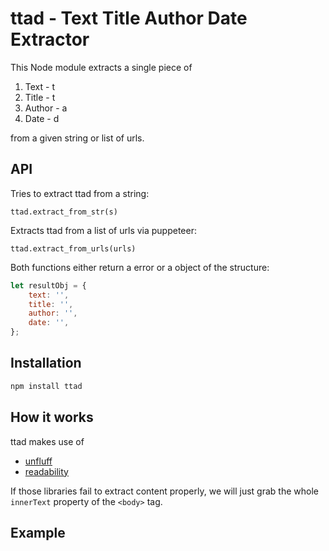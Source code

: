 # ttad - Text Title Author Date Extractor

This Node module extracts a single piece of

1. Text - t
2. Title - t
3. Author - a
4. Date - d

from a given string or list of urls.

## API

Tries to extract ttad from a string: 

`ttad.extract_from_str(s)`

Extracts ttad from a list of urls via puppeteer:

`ttad.extract_from_urls(urls)`

Both functions either return a error or a object of the structure:

```js
let resultObj = {
    text: '',
    title: '',
    author: '',
    date: '',
};
```

## Installation

```bash
npm install ttad
```


## How it works

ttad makes use of 

* [unfluff](https://www.npmjs.com/package/unfluff)
* [readability](https://github.com/mozilla/readability)

If those libraries fail to extract content properly, we will just grab the 
whole `innerText` property of the `<body>` tag.

## Example


